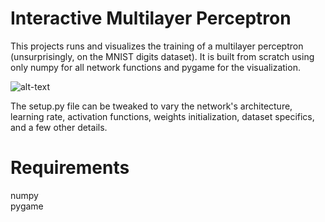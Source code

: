 # Interactive Multilayer Perceptron

This projects runs and visualizes the training of a multilayer perceptron (unsurprisingly, on the MNIST digits dataset). It is built from scratch using only numpy for all network functions and pygame for the visualization.

![alt-text](https://i.im.ge/2021/11/06/otnlJm.gif)

The setup.py file can be tweaked to vary the network's architecture, learning rate, activation functions, weights initialization, dataset specifics, and a few other details.

# Requirements

numpy</br>
pygame
